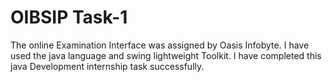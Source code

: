 # OIBSIP Task-1
The online Examination Interface was assigned by Oasis Infobyte. I have used the java language and swing lightweight Toolkit.
I have completed this java Development internship task successfully.
